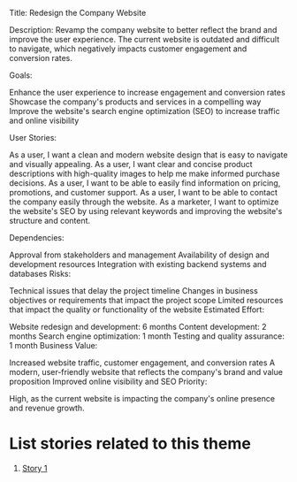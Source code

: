 Title: Redesign the Company Website

Description:
Revamp the company website to better reflect the brand and improve the user experience. The current website is outdated and difficult to navigate, which negatively impacts customer engagement and conversion rates.

Goals:

Enhance the user experience to increase engagement and conversion rates
Showcase the company's products and services in a compelling way
Improve the website's search engine optimization (SEO) to increase traffic and online visibility

User Stories:

As a user, I want a clean and modern website design that is easy to navigate and visually appealing.
As a user, I want clear and concise product descriptions with high-quality images to help me make informed purchase decisions.
As a user, I want to be able to easily find information on pricing, promotions, and customer support.
As a user, I want to be able to contact the company easily through the website.
As a marketer, I want to optimize the website's SEO by using relevant keywords and improving the website's structure and content.

Dependencies:

Approval from stakeholders and management
Availability of design and development resources
Integration with existing backend systems and databases
Risks:

Technical issues that delay the project timeline
Changes in business objectives or requirements that impact the project scope
Limited resources that impact the quality or functionality of the website
Estimated Effort:

Website redesign and development: 6 months
Content development: 2 months
Search engine optimization: 1 month
Testing and quality assurance: 1 month
Business Value:

Increased website traffic, customer engagement, and conversion rates
A modern, user-friendly website that reflects the company's brand and value proposition
Improved online visibility and SEO
Priority:

High, as the current website is impacting the company's online presence and revenue growth.

# List stories related to this theme
1. [Story 1](documentation/templates/theme/initiatives/epics/stories/story_template.md)

